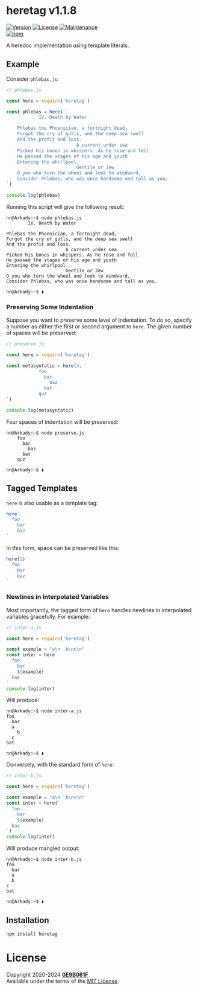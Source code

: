# **heretag** v1.1.8
[![Version][icon-ver]][repo]
[![License][icon-lic]][license]
[![Maintenance][icon-mnt]][commits]<br/>
[![npm][icon-npm]][npm]

A heredoc implementation using template literals.

## Example

Consider `phlebas.js`:

```js
// phlebas.js

const here = require('heretag')

const phlebas = here(`
            IV. Death by Water

    Phlebas the Phoenician, a fortnight dead,
    Forgot the cry of gulls, and the deep sea swell
    And the profit and loss.
                          A current under sea
    Picked his bones in whispers. As he rose and fell
    He passed the stages of his age and youth
    Entering the whirlpool.
                          Gentile or Jew
    O you who turn the wheel and look to windward,
    Consider Phlebas, who was once handsome and tall as you.
`)

console.log(phlebas)
```

Running this script will give the following result:

```console
nn@Arkady:~$ node phlebas.js
        IV. Death by Water

Phlebas the Phoenician, a fortnight dead,
Forgot the cry of gulls, and the deep sea swell
And the profit and loss.
                      A current under sea
Picked his bones in whispers. As he rose and fell
He passed the stages of his age and youth
Entering the whirlpool.
                      Gentile or Jew
O you who turn the wheel and look to windward,
Consider Phlebas, who was once handsome and tall as you.

nn@Arkady:~$ ▮
```

### Preserving Some Indentation

Suppose you want to preserve some level of indentation. To do so, specify a
number as either the first or second argument to `here`. The given number of
spaces will be preserved:

```js
// preserve.js

const here = require('heretag')

const metasyntatic = here(4, `
            foo
              bar
                baz
              bat
            quz
`)

console.log(metasyntatic)
```

Four spaces of indentation will be preserved:

```console
nn@Arkady:~$ node preserve.js
    foo
      bar
        baz
      bat
    quz

nn@Arkady:~$ ▮
```

## Tagged Templates

`here` is also usable as a template tag:

```js
here`
  foo
    bar
    baz
`
```

In this form, space can be preserved like this:

```js
here(2)`
  foo
    bar
    baz
`
```

### Newlines in Interpolated Variables

Most importantly, the tagged form of `here` handles newlines in interpolated
variables gracefully. For example:

```js
// inter-a.js

const here = require('heretag')

const example = "a\n  b\nc\n"
const inter = here`
  foo
    bar
    ${example}
  baz
`
console.log(inter)
```

Will produce:

```console
nn@Arkady:~$ node inter-a.js
foo
  bar
  a
    b
  c
bat

nn@Arkady:~$ ▮
```

Conversely, with the standard form of `here`:

```js
// inter-b.js

const here = require('heretag')

const example = "a\n  b\nc\n"
const inter = here(`
  foo
    bar
    ${example}
  baz
`)
console.log(inter)
```

Will produce mangled output:

```console
nn@Arkady:~$ node inter-b.js
foo
  bar
  a
  b
c
bat

nn@Arkady:~$ ▮
```

## Installation

```shell
npm install heretag
```

# License

Copyright 2020-2024 **[0E9B061F][gh]**<br/>
Available under the terms of the [MIT License][license].


[gh]:https://github.com/0E9B061F
[repo]:https://github.com/0E9B061F/heretag
[npm]:https://www.npmjs.com/package/heretag
[commits]:https://github.com/0E9B061F/heretag/commits/master
[license]:https://github.com/0E9B061F/heretag/blob/master/LICENSE

[icon-ver]:https://img.shields.io/github/package-json/v/0E9B061F/heretag.svg?style=flat-square&logo=github&color=%236e7fd2
[icon-npm]:https://img.shields.io/npm/v/heretag.svg?style=flat-square&color=%23de2657
[icon-lic]:https://img.shields.io/github/license/0E9B061F/heretag.svg?style=flat-square&color=%236e7fd2
[icon-mnt]:https://img.shields.io/maintenance/yes/2024.svg?style=flat-square

